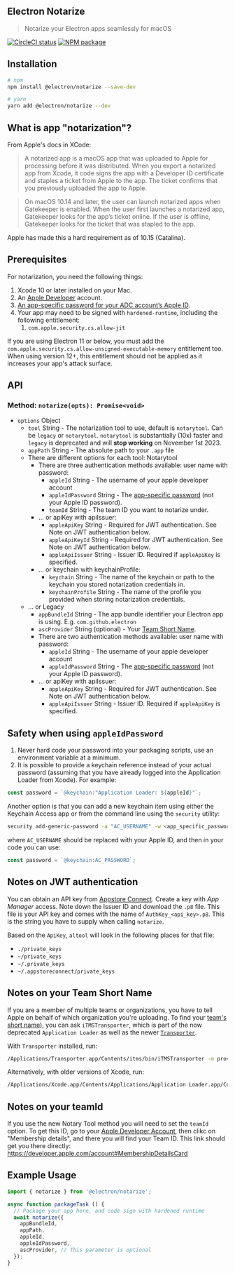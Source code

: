 Electron Notarize
-----------

> Notarize your Electron apps seamlessly for macOS

[![CircleCI status](https://circleci.com/gh/electron/notarize.svg?style=shield)](https://circleci.com/gh/electron/notarize)
[![NPM package](https://img.shields.io/npm/v/@electron/notarize)](https://npm.im/@electron/notarize)

## Installation

```bash
# npm
npm install @electron/notarize --save-dev

# yarn
yarn add @electron/notarize --dev
```

## What is app "notarization"?

From Apple's docs in XCode:

> A notarized app is a macOS app that was uploaded to Apple for processing before it was distributed. When you export a notarized app from Xcode, it code signs the app with a Developer ID certificate and staples a ticket from Apple to the app. The ticket confirms that you previously uploaded the app to Apple.

> On macOS 10.14 and later, the user can launch notarized apps when Gatekeeper is enabled. When the user first launches a notarized app, Gatekeeper looks for the app’s ticket online. If the user is offline, Gatekeeper looks for the ticket that was stapled to the app.

Apple has made this a hard requirement as of 10.15 (Catalina).

## Prerequisites

For notarization, you need the following things:

1. Xcode 10 or later installed on your Mac.
2. An [Apple Developer](https://developer.apple.com/) account.
3. [An app-specific password for your ADC account’s Apple ID](https://support.apple.com/HT204397).
4. Your app may need to be signed with `hardened-runtime`, including the following entitlement:
    1. `com.apple.security.cs.allow-jit`

  If you are using Electron 11 or below, you must add the `com.apple.security.cs.allow-unsigned-executable-memory` entitlement too.
  When using version 12+, this entitlement should not be applied as it increases your app's attack surface.

## API

### Method: `notarize(opts): Promise<void>`

* `options` Object
  * `tool` String - The notarization tool to use, default is `notarytool`.  Can be `legacy` or `notarytool`. `notarytool` is substantially (10x) faster and `legacy` is deprecated and will **stop working** on November 1st 2023.
  * `appPath` String - The absolute path to your `.app` file
  * There are different options for each tool: Notarytool
    * There are three authentication methods available: user name with password:
      * `appleId` String - The username of your apple developer account
      * `appleIdPassword` String - The [app-specific password](https://support.apple.com/HT204397) (not your Apple ID password).
      * `teamId` String - The team ID you want to notarize under.
    * ... or apiKey with apiIssuer:
      * `appleApiKey` String - Required for JWT authentication. See Note on JWT authentication below.
      * `appleApiKeyId` String - Required for JWT authentication. See Note on JWT authentication below.
      * `appleApiIssuer` String - Issuer ID. Required if `appleApiKey` is specified.
    * ... or keychain with keychainProfile:
      * `keychain` String - The name of the keychain or path to the keychain you stored notarization credentials in.
      * `keychainProfile` String - The name of the profile you provided when storing notarization credentials.
  * ... or Legacy
    * `appBundleId` String - The app bundle identifier your Electron app is using.  E.g. `com.github.electron`
    * `ascProvider` String (optional) - Your [Team Short Name](#notes-on-your-team-short-name).
    * There are two authentication methods available: user name with password:
      * `appleId` String - The username of your apple developer account
      * `appleIdPassword` String - The [app-specific password](https://support.apple.com/HT204397) (not your Apple ID password).
    * ... or apiKey with apiIssuer:
      * `appleApiKey` String - Required for JWT authentication. See Note on JWT authentication below.
      * `appleApiIssuer` String - Issuer ID. Required if `appleApiKey` is specified.

## Safety when using `appleIdPassword`

1. Never hard code your password into your packaging scripts, use an environment
variable at a minimum.
2. It is possible to provide a keychain reference instead of your actual password (assuming that you have already logged into
the Application Loader from Xcode).  For example:

```javascript
const password = `@keychain:"Application Loader: ${appleId}"`;
```

Another option is that you can add a new keychain item using either the Keychain Access app or from the command line using the `security` utility:

```bash
security add-generic-password -a "AC_USERNAME" -w <app_specific_password> -s "AC_PASSWORD"
```
where `AC_USERNAME` should be replaced with your Apple ID, and then in your code you can use:

```javascript
const password = `@keychain:AC_PASSWORD`;
```

## Notes on JWT authentication

You can obtain an API key from [Appstore Connect](https://appstoreconnect.apple.com/access/api). Create a key with _App Manager_ access. Note down the Issuer ID and download the `.p8` file. This file is your API key and comes with the name of `AuthKey_<api_key>.p8`. This is the string you have to supply when calling `notarize`.

Based on the `ApiKey`, `altool` will look in the following places for that file:

* `./private_keys`
* `~/private_keys`
* `~/.private_keys`
* `~/.appstoreconnect/private_keys`

## Notes on your Team Short Name

If you are a member of multiple teams or organizations, you have to tell Apple on behalf of which organization you're uploading. To find your [team's short name](https://forums.developer.apple.com/thread/113798)), you can ask `iTMSTransporter`, which is part of the now deprecated `Application Loader` as well as the newer [`Transporter`](https://apps.apple.com/us/app/transporter/id1450874784?mt=12).

With `Transporter` installed, run:
```sh
/Applications/Transporter.app/Contents/itms/bin/iTMSTransporter -m provider -u APPLE_DEV_ACCOUNT -p APP_PASSWORD
```

Alternatively, with older versions of Xcode, run:
```sh
/Applications/Xcode.app/Contents/Applications/Application Loader.app/Contents/itms/bin/iTMSTransporter -m provider -u APPLE_DEV_ACCOUNT -p APP_PASSWORD
```

## Notes on your teamId

If you use the new Notary Tool method you will need to set the `teamId` option. To get this ID, go to your [Apple Developer Account](https://developer.apple.com/account), then clikc on "Membership details", and there you will find your Team ID. This link should get you there directly: https://developer.apple.com/account#MembershipDetailsCard

## Example Usage

```javascript
import { notarize } from '@electron/notarize';

async function packageTask () {
  // Package your app here, and code sign with hardened runtime
  await notarize({
    appBundleId,
    appPath,
    appleId,
    appleIdPassword,
    ascProvider, // This parameter is optional
  });
}
```
